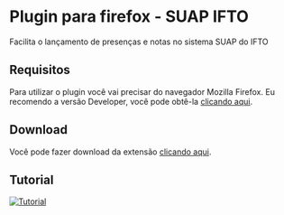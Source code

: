 # Plugin para firefox - SUAP IFTO
Facilita o lançamento de presenças e notas no sistema SUAP do IFTO

Requisitos
--
Para utilizar o plugin você vai precisar do navegador Mozilla Firefox.
Eu recomendo a versão Developer, você pode obtê-la [clicando aqui](https://www.mozilla.org/pt-BR/firefox/developer).

Download
--
Você pode fazer download da extensão [clicando aqui](https://github.com/badernageral/plugin-firefox-siga-ifto/raw/main/web-ext-artifacts/siga_ifto.xpi).

Tutorial
--
[![Tutorial](https://img.youtube.com/vi/ALQC1PhgVnI/0.jpg)](https://www.youtube.com/watch?v=ALQC1PhgVnI)
